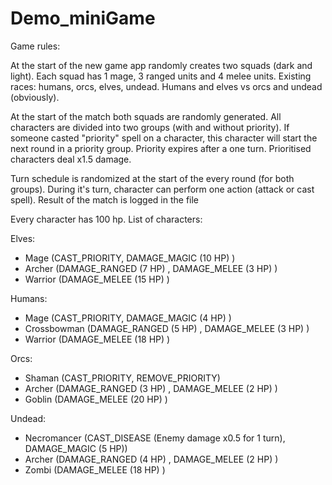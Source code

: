 # Demo_miniGame

Game rules:

At the start of the new game app randomly creates two squads (dark and light).
Each squad has 1 mage, 3 ranged units and 4 melee units.
Existing races: humans, orcs, elves, undead.
Humans and elves vs orcs and undead (obviously).

At the start of the match both squads are randomly generated.
All characters are divided into two groups (with and without priority).
If someone casted "priority" spell on a character, this character will start the next round in a priority group.
Priority expires after a one turn.
Prioritised characters deal x1.5 damage.

Turn schedule is randomized at the start of the every round (for both groups).
During it's turn, character can perform one action (attack or cast spell).
Result of the match is logged in the file

Every character has 100 hp.
List of characters:

Elves:
- Mage (CAST_PRIORITY, DAMAGE_MAGIC (10 HP) )
- Archer (DAMAGE_RANGED (7 HP) , DAMAGE_MELEE (3 HP) )
- Warrior (DAMAGE_MELEE (15 HP) )

Humans:
- Mage (CAST_PRIORITY, DAMAGE_MAGIC (4 HP) )
- Crossbowman (DAMAGE_RANGED (5 HP) , DAMAGE_MELEE (3 HP) )
- Warrior (DAMAGE_MELEE (18 HP) )

Orcs:
- Shaman (CAST_PRIORITY, REMOVE_PRIORITY)
- Archer (DAMAGE_RANGED (3 HP) , DAMAGE_MELEE (2 HP) )
- Goblin (DAMAGE_MELEE (20 HP) )

Undead:
- Necromancer (CAST_DISEASE (Enemy damage x0.5 for 1 turn), DAMAGE_MAGIC (5 HP))
- Archer (DAMAGE_RANGED (4 HP) , DAMAGE_MELEE (2 HP) )
- Zombi (DAMAGE_MELEE (18 HP) )
